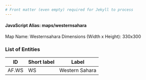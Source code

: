 ```yaml
---
# Front matter (even empty) required for Jekyll to process
---
```


#### JavaScript Alias: maps/westernsahara

Map Name: Westernsahara
Dimensions (Width x Height): 330x300





### List of Entities

ID | Short label | Label
---|---|---|
AF.WS|WS|Western Sahara

